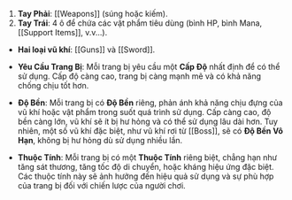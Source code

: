 1. **Tay Phải**: [[Weapons]] (súng hoặc kiếm).
2. **Tay Trái**: 4 ô để chứa các vật phẩm tiêu dùng (bình HP, bình Mana, [[Support Items]], v.v...).

- **Hai loại vũ khí**: [[Guns]] và [[Sword]].
    
- **Yêu Cầu Trang Bị**: Mỗi trang bị yêu cầu một **Cấp Độ** nhất định để có thể sử dụng. Cấp độ càng cao, trang bị càng mạnh mẽ và có khả năng chống chịu tốt hơn.
    
- **Độ Bền**: Mỗi trang bị có **Độ Bền** riêng, phản ánh khả năng chịu đựng của vũ khí hoặc vật phẩm trong suốt quá trình sử dụng. Cấp càng cao, độ bền càng lớn, vũ khí sẽ ít bị hư hỏng và có thể sử dụng lâu dài hơn. Tuy nhiên, một số vũ khí đặc biệt, như vũ khí rơi từ [[Boss]], sẽ có **Độ Bền Vô Hạn**, không bị hư hỏng dù sử dụng nhiều lần.
    
- **Thuộc Tính**: Mỗi trang bị có một **Thuộc Tính** riêng biệt, chẳng hạn như tăng sát thương, tăng tốc độ di chuyển, hoặc kháng hiệu ứng đặc biệt. Các thuộc tính này sẽ ảnh hưởng đến hiệu quả sử dụng và sự phù hợp của trang bị đối với chiến lược của người chơi.
